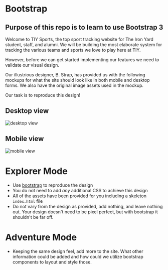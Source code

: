 
# Bootstrap

## Purpose of this repo is to learn to use Bootstrap 3

Welcome to TIY Sports, the top sport tracking website for The Iron Yard student, staff, and alumni. We will be building the most elaborate system for tracking the various teams and sports we love to play here at TIY.

However, before we can get started implementing our features we need to validate our visual design.

Our illustrious designer, B. Strap, has provided us with the following mockups for what the site should look like in both mobile and desktop forms. We also have the original image assets used in the mockup.

Our task is to reproduce this design!

## Desktop view

![desktop view](desktop.png)

## Mobile view

![mobile view](mobile.png)

# Explorer Mode

- Use [bootstrap](http://getbootstrap.com) to reproduce the design
- You do not need to add *any* additional CSS to achieve this design
- All of the assets have been provided for you including a skeleton `index.html` file
- Do not vary from the design as provided, add nothing, and leave nothing out. Your design doesn't need to be pixel perfect, but with bootstrap it shouldn't be far off.

# Adventure Mode

- Keeping the same design feel, add more to the site. What other information could be added and how could we utilize bootstrap components to layout and style those.
